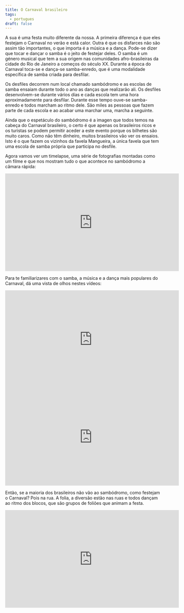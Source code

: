 ```yaml
---
title: O Carnaval brasileiro
tags:
  - portugues
draft: false
---
```

A sua  é uma festa muito diferente da nossa. A primeira diferença é que eles festejam o Carnaval no verão e está calor. Outra é que os disfarces não são assim tão importantes, o que importa é a música e a dança. Pode-se dizer que tocar e dançar o samba é o jeito de festejar deles. O samba é um género musical que tem a sua origem nas comunidades afro-brasileiras da cidade do Rio de Janeiro a começos do século XX. Durante a época do Carnaval toca-se e dança-se samba-enredo, que é uma modalidade específica de samba criada para desfilar.

Os desfiles decorrem num local chamado sambódromo e as escolas de samba ensaiam durante todo o ano as danças que realizarão ali. Os desfiles desenvolvem-se durante vários días e cada escola tem uma hora aproximadamente para desfilar. Durante esse tempo ouve-se samba-enredo e todos marcham ao ritmo dele. São miles as pessoas que  fazem parte de cada escola e ao acabar uma marchar uma, marcha a seguinte.

Ainda que o espetáculo do sambódromo é a imagen que todos temos na cabeça do Carnaval brasileiro, o certo é que apenas os brasileiros ricos e os turistas se podem permitir aceder a este evento porque os bilhetes são muito caros. Como não têm dinheiro, muitos brasileiros vão ver os ensaios. Isto é o que fazem os vizinhos da favela Mangueira, a única favela que tem uma escola de samba própria que participa no desfile.

Agora vamos ver um timelapse, uma série de fotografias montadas como um filme e que nos mostram tudo o que acontece no sambódromo a câmara rápida:

<iframe width="560" height="315" src="https://www.youtube.com/embed/IOCFBKvYD0Q" title="YouTube video player" frameborder="0" allow="accelerometer; autoplay; clipboard-write; encrypted-media; gyroscope; picture-in-picture" allowfullscreen></iframe>

Para te familiarizares com o samba, a música e a dança mais populares do Carnaval, dá uma vista de olhos nestes vídeos:

<iframe width="560" height="315" src="https://www.youtube.com/embed/yVHWwr42vv0" title="YouTube video player" frameborder="0" allow="accelerometer; autoplay; clipboard-write; encrypted-media; gyroscope; picture-in-picture" allowfullscreen></iframe>

<iframe width="560" height="315" src="https://www.youtube.com/embed/fMnx-_hWTi4" title="YouTube video player" frameborder="0" allow="accelerometer; autoplay; clipboard-write; encrypted-media; gyroscope; picture-in-picture" allowfullscreen></iframe>

Então, se a maioria dos brasileiros não vão ao sambódromo, como festejam o Carnaval? Pois na rua. A folia, a diversão estão nas ruas e todos dançam ao ritmo dos blocos, que são grupos de foliões que animam a festa.

<iframe width="560" height="315" src="https://www.youtube.com/embed/dDBy6WvM8HU" title="YouTube video player" frameborder="0" allow="accelerometer; autoplay; clipboard-write; encrypted-media; gyroscope; picture-in-picture" allowfullscreen></iframe>